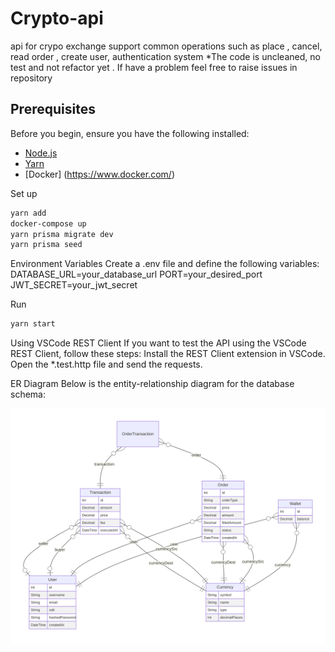 # Crypto-api

api for crypo exchange support common operations such as place , cancel, read order , create user, authentication system
*The code is uncleaned, no test and not refactor yet . If have a problem feel free to raise issues in repository

## Prerequisites

Before you begin, ensure you have the following installed:

- [Node.js](https://nodejs.org/en/) 
- [Yarn](https://yarnpkg.com/) 
- [Docker] (https://www.docker.com/)

Set up
```bash
yarn add 
docker-compose up
yarn prisma migrate dev
yarn prisma seed
```

Environment Variables
Create a .env file and define the following variables:
DATABASE_URL=your_database_url
PORT=your_desired_port
JWT_SECRET=your_jwt_secret


Run
```bash
yarn start
```


Using VSCode REST Client
  If you want to test the API using the VSCode REST Client, follow these steps:
  Install the REST Client extension in VSCode.
  Open the *.test.http file and send the requests.


ER Diagram
Below is the entity-relationship diagram for the database schema:
<div style="background-color: white; padding: 10px; display: inline-block;">
  <img src="prisma-erd.svg" width="600">
</div>